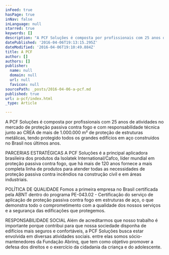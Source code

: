 ```yaml
---
inFeed: true
hasPage: true
inNav: false
inLanguage: null
starred: true
keywords: []
description: "A PCF Soluções é composta por profissionais com 25 anos de atividades no mercado de proteção passiva contra fogo e com responsabilidade técnica junto ao CREA de mais de 1.000.000 m² de proteção de estruturas metálicas, tendo protegido todos os grandes edifícios em aço construídos no Brasil nos últimos anos.\_"
datePublished: '2016-04-06T19:13:15.295Z'
dateModified: '2016-04-06T19:10:49.884Z'
title: A PCF
author: []
authors: []
publisher:
  name: null
  domain: null
  url: null
  favicon: null
sourcePath: _posts/2016-04-06-a-pcf.md
published: true
url: a-pcf/index.html
_type: Article

---
```

A PCF Soluções é composta por profissionais com 25 anos de atividades no mercado de proteção passiva contra fogo e com responsabilidade técnica junto ao CREA de mais de 1.000.000 m² de proteção de estruturas metálicas, tendo protegido todos os grandes edifícios em aço construídos no Brasil nos últimos anos. 

PARCERIAS ESTRATÉGICAS     A PCF Soluções é a principal aplicadora brasileira dos produtos da Isolatek International/Cafco, líder mundial em proteção passiva contra fogo, que há mais de 120 anos fornece a mais completa linha de produtos para atender todas as necessidades de proteção passiva contra incêndios na construção civil e em áreas industriais. 

POLÍTICA DE QUALIDADE     Fomos a primeira empresa no Brasil certificada pela ABNT dentro do programa PE-043.02 - Certificação do serviço de aplicação de proteção passiva contra fogo em estruturas de aço, o que demonstra todo o comprometimento com a qualidade dos nossos serviços e a segurança das edificações que protegemos. 

RESPONSABILIDADE SOCIAL
Além de acreditarmos que nosso trabalho é importante porque contribui para que nossa sociedade disponha de edifícios mais seguros e confortáveis, a PCF Soluções busca estar envolvida em diversas atividades sociais. entre elas somos sócio-mantenedores da Fundação Abrinq, que tem como objetivo promover a defesa dos direitos e o exercício da cidadania da criança e do adolescente.
